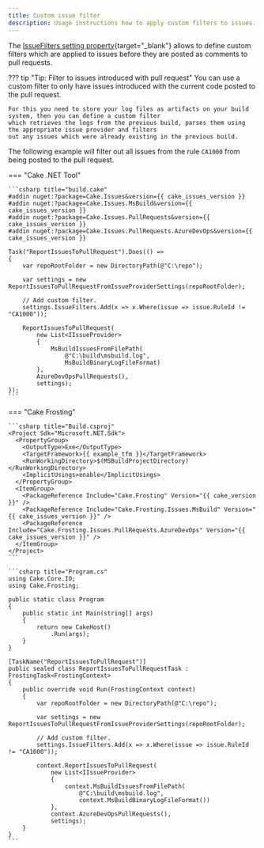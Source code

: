 ```yaml
---
title: Custom issue filter
description: Usage instructions how to apply custom filters to issues.
---
```


The [IssueFilters setting property]{target="_blank"} allows to define custom filters which are applied to issues
before they are posted as comments to pull requests.

??? tip "Tip: Filter to issues introduced with pull request"
    You can use a custom filter to only have issues introduced with the current code posted to the pull request.

    For this you need to store your log files as artifacts on your build system, then you can define a custom filter
    which retrieves the logs from the previous build, parses them using the appropriate issue provider and filters
    out any issues which were already existing in the previous build.

The following example will filter out all issues from the rule `CA1000` from being posted to the pull request.

=== "Cake .NET Tool"

    ```csharp title="build.cake"
    #addin nuget:?package=Cake.Issues&version={{ cake_issues_version }}
    #addin nuget:?package=Cake.Issues.MsBuild&version={{ cake_issues_version }}
    #addin nuget:?package=Cake.Issues.PullRequests&version={{ cake_issues_version }}
    #addin nuget:?package=Cake.Issues.PullRequests.AzureDevOps&version={{ cake_issues_version }}    

    Task("ReportIssuesToPullRequest").Does(() =>
    {
        var repoRootFolder = new DirectoryPath(@"C:\repo");    

        var settings = new ReportIssuesToPullRequestFromIssueProviderSettings(repoRootFolder);    

        // Add custom filter.
        settings.IssueFilters.Add(x => x.Where(issue => issue.RuleId != "CA1000"));    

        ReportIssuesToPullRequest(
            new List<IIssueProvider>
            {
                MsBuildIssuesFromFilePath(
                    @"C:\build\msbuild.log",
                    MsBuildBinaryLogFileFormat)
            },
            AzureDevOpsPullRequests(),
            settings);
    });
    ```

=== "Cake Frosting"

    ```csharp title="Build.csproj"
    <Project Sdk="Microsoft.NET.Sdk">
      <PropertyGroup>
        <OutputType>Exe</OutputType>
        <TargetFramework>{{ example_tfm }}</TargetFramework>
        <RunWorkingDirectory>$(MSBuildProjectDirectory)</RunWorkingDirectory>
        <ImplicitUsings>enable</ImplicitUsings>
      </PropertyGroup>
      <ItemGroup>
        <PackageReference Include="Cake.Frosting" Version="{{ cake_version }}" />
        <PackageReference Include="Cake.Frosting.Issues.MsBuild" Version="{{ cake_issues_version }}" />
        <PackageReference Include="Cake.Frosting.Issues.PullRequests.AzureDevOps" Version="{{ cake_issues_version }}" />
      </ItemGroup>
    </Project>
    ```

    ```csharp title="Program.cs"
    using Cake.Core.IO;
    using Cake.Frosting;

    public static class Program
    {
        public static int Main(string[] args)
        {
            return new CakeHost()
                .Run(args);
        }
    }

    [TaskName("ReportIssuesToPullRequest")]
    public sealed class ReportIssuesToPullRequestTask : FrostingTask<FrostingContext>
    {
        public override void Run(FrostingContext context)
        {
            var repoRootFolder = new DirectoryPath(@"C:\repo");        

            var settings = new ReportIssuesToPullRequestFromIssueProviderSettings(repoRootFolder);        

            // Add custom filter.
            settings.IssueFilters.Add(x => x.Where(issue => issue.RuleId != "CA1000"));        

            context.ReportIssuesToPullRequest(
                new List<IIssueProvider>
                {
                    context.MsBuildIssuesFromFilePath(
                        @"C:\build\msbuild.log",
                        context.MsBuildBinaryLogFileFormat())
                },
                context.AzureDevOpsPullRequests(),
                settings);
        }
    }
    ```

[IssueFilters Setting Property]: https://cakebuild.net/api/Cake.Issues.PullRequests/IReportIssuesToPullRequestSettings/48CB35E4
